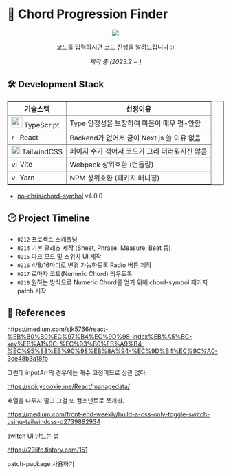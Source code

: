 # 🎵 Chord Progression Finder

<div align="center">
<img src="https://www.musictheoryacademy.com/wp-content/uploads/2013/11/Chord-Progressions-Title-Sheet-Music.png" />
  <p>코드를 입력하시면 코드 진행을 알려드립니다 :)</p>
  <i>제작 중 (2023.2 ~ )</i>
</div>

## 🛠️ Development Stack

<table border="1" align="center">
  <th align="center">기술스택</th>
  <th align="center">선정이유</th>
  <tr>
    <td><img src="https://techstack-generator.vercel.app/ts-icon.svg" width="25px" alt="typescript_icon" /> TypeScript</td>
    <td>Type 안정성을 보장하여 마음이 매우 편-안함</td>
  </tr>
  <tr>
    <td><img src="https://techstack-generator.vercel.app/react-icon.svg" width="15px" alt="react_icon" /> React</td>
    <td>Backend가 없어서 굳이 Next.js 쓸 이유 없음</td>
  </tr>
  <tr>
    <td><img src="https://avatars.githubusercontent.com/u/67109815?s=280&v=4" width="20px" alt="tailwindcss_icon" /> TailwindCSS</td>
    <td>페이지 수가 적어서 코드가 그리 더러워지진 않음</td>
  </tr>
  <tr>
    <td><img src="https://vitejs.dev/logo-with-shadow.png" width="15px" alt="vite_icon" /> Vite</td>
    <td>Webpack 상위호환 (번들링)</td>
  </tr>
  <tr>
    <td><img src="https://avatars.githubusercontent.com/u/22247014?s=280&v=4" width="15px" alt="yarn_icon" /> Yarn</td>
    <td>NPM 상위호환 (패키지 매니징)</td>
  </tr>
</table>

- [no-chris/chord-symbol](https://github.com/no-chris/chord-symbol) v4.0.0

## 🕑 Project Timeline

- `0212` 프로젝트 스캐폴딩
- `0214` 기본 클래스 제작 (Sheet, Phrase, Measure, Beat 등)
- `0215` 다크 모드 및 스위치 UI 제작
- `0216` 4/8/16마디로 변경 가능하도록 Radio 버튼 제작
- `0217` 로마자 코드(Numeric Chord) 띄우도록
- `0218` 원하는 방식으로 Numeric Chord를 얻기 위해 chord-symbol 패키지 patch 시작

## 📕 References

https://medium.com/sjk5766/react-%EB%B0%B0%EC%97%B4%EC%9D%98-index%EB%A5%BC-key%EB%A1%9C-%EC%93%B0%EB%A9%B4-%EC%95%88%EB%90%98%EB%8A%94-%EC%9D%B4%EC%9C%A0-3ce48b3a18fb

그런데 inputArr의 경우에는 개수 고정이므로 상관 없다.

https://spicycookie.me/React/managedata/

배열을 다루지 말고 그걸 또 컴포넌트로 쪼개라.

https://medium.com/front-end-weekly/build-a-css-only-toggle-switch-using-tailwindcss-d2739882934

switch UI 만드는 법

https://23life.tistory.com/151

patch-package 사용하기
